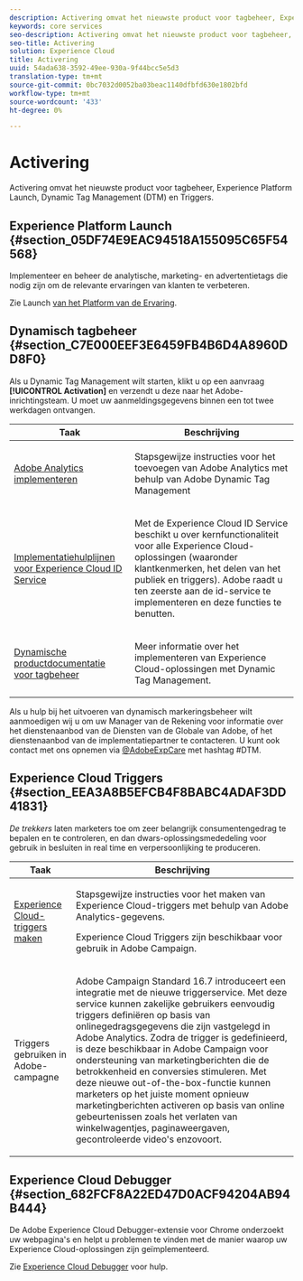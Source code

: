 ```yaml
---
description: Activering omvat het nieuwste product voor tagbeheer, Experience Platform Launch. Dynamic Tag Management (DTM) en Triggers.
keywords: core services
seo-description: Activering omvat het nieuwste product voor tagbeheer, Experience Platform Launch. Dynamic Tag Management (DTM) en Triggers.
seo-title: Activering
solution: Experience Cloud
title: Activering
uuid: 54ada638-3592-49ee-930a-9f44bcc5e5d3
translation-type: tm+mt
source-git-commit: 0bc7032d0052ba03beac1140dfbfd630e1802bfd
workflow-type: tm+mt
source-wordcount: '433'
ht-degree: 0%

---
```



# Activering

Activering omvat het nieuwste product voor tagbeheer, Experience Platform Launch, Dynamic Tag Management (DTM) en Triggers.

## Experience Platform Launch {#section_05DF74E9EAC94518A155095C65F54568}

Implementeer en beheer de analytische, marketing- en advertentietags die nodig zijn om de relevante ervaringen van klanten te verbeteren.

Zie Launch [van het Platform van de Ervaring](https://docs.adobe.com/content/help/en/launch/using/intro/get-started/quick-start.html).

## Dynamisch tagbeheer {#section_C7E000EEF3E6459FB4B6D4A8960DD8F0}

Als u Dynamic Tag Management wilt starten, klikt u op een aanvraag **[!UICONTROL Activation]** en verzendt u deze naar het Adobe-inrichtingsteam. U moet uw aanmeldingsgegevens binnen een tot twee werkdagen ontvangen.

<table id="table_3241FF7CA0B242BFAFC68362A62AA0C7"> 
 <thead> 
  <tr> 
   <th colname="col1" class="entry"> Taak </th> 
   <th colname="col2" class="entry"> Beschrijving </th> 
  </tr> 
 </thead>
 <tbody> 
  <tr> 
   <td colname="col1"> <p> <a href="https://docs.adobe.com/content/help/en/dtm/using/tools/analytics-dtm.html" format="html" scope="external"> Adobe Analytics implementeren </a> </p> </td> 
   <td colname="col2"> <p> Stapsgewijze instructies voor het toevoegen van Adobe Analytics met behulp van Adobe Dynamic Tag Management </p> </td> 
  </tr> 
  <tr> 
   <td colname="col1"> <p> <a href="https://docs.adobe.com/content/help/en/id-service/using/implementation-guides/implementation-guides.html" format="html" scope="external"> Implementatiehulplijnen voor Experience Cloud ID Service </a> </p> </td> 
   <td colname="col2"> <p>Met de Experience Cloud ID Service beschikt u over kernfunctionaliteit voor alle Experience Cloud-oplossingen (waaronder klantkenmerken, het delen van het publiek en triggers). Adobe raadt u ten zeerste aan de id-service te implementeren en deze functies te benutten. </p> </td> 
  </tr> 
  <tr> 
   <td colname="col1"> <p> <a href="https://docs.adobe.com/content/help/en/dtm/using/dtm-home.html" format="https" scope="external"> Dynamische productdocumentatie voor tagbeheer </a> </p> </td> 
   <td colname="col2"> <p>Meer informatie over het implementeren van Experience Cloud-oplossingen met Dynamic Tag Management. </p> </td>
  </tr> 
 </tbody> 
</table>

Als u hulp bij het uitvoeren van dynamisch markeringsbeheer wilt aanmoedigen wij u om uw Manager van de Rekening voor informatie over het dienstenaanbod van de Diensten van de Globale van Adobe, of het dienstenaanbod van de implementatiepartner te contacteren. U kunt ook contact met ons opnemen via [@AdobeExpCare](https://twitter.com/AdobeExpCare) met hashtag #DTM.

## Experience Cloud Triggers {#section_EEA3A8B5EFCB4F8BABC4ADAF3DD41831}

*De trekkers* laten marketers toe om zeer belangrijk consumentengedrag te bepalen en te controleren, en dan dwars-oplossingsmededeling voor gebruik in besluiten in real time en verpersoonlijking te produceren.

<table id="table_AF6842470172429EA97C9B02163BD0C3"> 
 <thead> 
  <tr> 
   <th colname="col1" class="entry"> Taak </th>
   <th colname="col2" class="entry"> Beschrijving </th>
  </tr> 
 </thead>
 <tbody> 
  <tr> 
   <td colname="col1"> <p> <a href="../activation/triggers.md#concept_887B30241B3E4DB0A2553B2996E2D4FB" format="dita" scope="local"> Experience Cloud-triggers maken </a> </p> </td> 
   <td colname="col2"> <p> Stapsgewijze instructies voor het maken van Experience Cloud-triggers met behulp van Adobe Analytics-gegevens. </p> <p>Experience Cloud Triggers zijn beschikbaar voor gebruik in Adobe Campaign. </p> </td>
  </tr>
  <tr> 
   <td colname="col1"> <p>Triggers gebruiken in Adobe-campagne </p> </td> 
   <td colname="col2"> <p> Adobe Campaign Standard 16.7 introduceert een integratie met de nieuwe triggerservice. Met deze service kunnen zakelijke gebruikers eenvoudig triggers definiëren op basis van onlinegedragsgegevens die zijn vastgelegd in Adobe Analytics. Zodra de trigger is gedefinieerd, is deze beschikbaar in Adobe Campaign voor ondersteuning van marketingberichten die de betrokkenheid en conversies stimuleren. Met deze nieuwe out-of-the-box-functie kunnen marketers op het juiste moment opnieuw marketingberichten activeren op basis van online gebeurtenissen zoals het verlaten van winkelwagentjes, paginaweergaven, gecontroleerde video's enzovoort. </p> </td>
  </tr>
 </tbody>
</table>


## Experience Cloud Debugger {#section_682FCF8A22ED47D0ACF94204AB94B444}

De Adobe Experience Cloud Debugger-extensie voor Chrome onderzoekt uw webpagina&#39;s en helpt u problemen te vinden met de manier waarop uw Experience Cloud-oplossingen zijn geïmplementeerd.

Zie [Experience Cloud Debugger](https://docs.adobe.com/content/help/en/debugger/using/experience-cloud-debugger.html) voor hulp.
